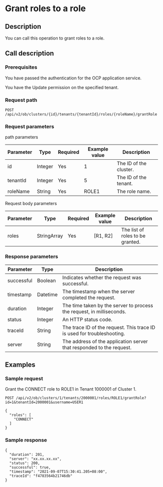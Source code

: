 Grant roles to a role 
==========================================



Description 
--------------------------------

You can call this operation to grant roles to a role.

Call description 
-------------------------------------

### Prerequisites 

You have passed the authentication for the OCP application service. 

You have the Update permission on the specified tenant.

### Request path 

`POST /api/v2/ob/clusters/{id}/tenants/{tenantId}/roles/{roleName}/grantRole`

### Request parameters 

path parameters


| Parameter |  Type   | Required | Example value |      Description       |
|-----------|---------|----------|---------------|------------------------|
| id        | Integer | Yes      | 1             | The ID of the cluster. |
| tenantId  | Integer | Yes      | 5             | The ID of the tenant.  |
| roleName  | String  | Yes      | ROLE1         | The role name.         |



Request body parameters


| Parameter |    Type     | Required | Example value |           Description            |
|-----------|-------------|----------|---------------|----------------------------------|
| roles     | StringArray | Yes      | \[R1, R2\]    | The list of roles to be granted. |



### Response parameters 



| Parameter  |   Type   |                               Description                               |
|------------|----------|-------------------------------------------------------------------------|
| successful | Boolean  | Indicates whether the request was successful.                           |
| timestamp  | Datetime | The timestamp when the server completed the request.                    |
| duration   | Integer  | The time taken by the server to process the request, in milliseconds.   |
| status     | Integer  | An HTTP status code.                                                    |
| traceId    | String   | The trace ID of the request. This trace ID is used for troubleshooting. |
| server     | String   | The address of the application server that responded to the request.    |



Examples 
-----------------------------

### Sample request 

Grant the CONNECT role to ROLE1 in Tenant 1000001 of Cluster 1. 

`POST /api/v2/ob/clusters/1/tenants/2000001/roles/ROLE1/grantRole?id=1&tenantId=2000001&username=USER1`

```unknow
{
  "roles": [
    "CONNECT"
  ]
}
```



### Sample response 

```unknow
{
  "duration": 201,
  "server": "xx.xx.xx.xx",
  "status": 200,
  "successful": true,
  "timestamp": "2021-09-07T15:30:41.205+08:00",
  "traceId": "f4783564b21746db"
}
```


